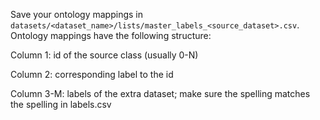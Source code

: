 Save your ontology mappings in `datasets/<dataset_name>/lists/master_labels_<source_dataset>.csv`.
Ontology mappings have the following structure:

Column 1: id of the source class (usually 0-N)

Column 2: corresponding label to the id

Column 3-M: labels of the extra dataset; make sure the spelling matches the spelling in labels.csv